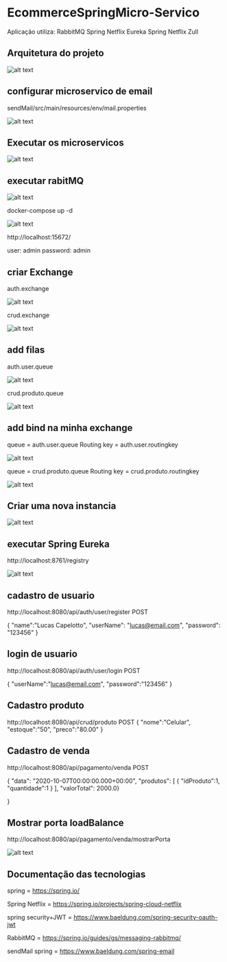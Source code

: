 # EcommerceSpringMicro-Servico

Aplicação utiliza:
RabbitMQ
Spring Netflix Eureka
Spring Netflix Zull

## Arquitetura do projeto

 ![alt text](https://i.imgur.com/qjBSljU.jpg)
 
 ## configurar microservico de email
 
 sendMail/src/main/resources/env/mail.properties

 ![alt text](https://i.imgur.com/uA3lQn0.png)

## Executar os microservicos

 ![alt text](https://i.imgur.com/i52vFnQ.png)
 
 

## executar rabitMQ

![alt text](https://i.imgur.com/Y6cRsk8.png)

docker-compose up -d

![alt text](https://i.imgur.com/r1HppmO.png)


http://localhost:15672/
 
 user: admin
 password: admin
 
  ## criar Exchange
 
 auth.exchange
 
 ![alt text](https://i.imgur.com/quRI7V2.png)
 
 crud.exchange
 
 ![alt text](https://i.imgur.com/DoBowid.png)
 
 ## add filas
 
 auth.user.queue
 
 ![alt text](https://i.imgur.com/pc7E0FA.png)
 
  crud.produto.queue
 
 ![alt text](https://i.imgur.com/quRI7V2.png)
 
  ## add bind na minha exchange
 
  queue = auth.user.queue
  Routing key = auth.user.routingkey
 
 ![alt text](https://i.imgur.com/dXowFdY.png)
 
  queue = crud.produto.queue
  Routing key = crud.produto.routingkey
 
 ![alt text](https://i.imgur.com/voo1mWW.png)
 
## Criar uma nova instancia

 ![alt text](https://i.imgur.com/l4NlyQs.png)


## executar Spring Eureka

http://localhost:8761/registry

 ![alt text](https://i.imgur.com/dCPsf1B.png)
 
 

## cadastro de usuario

http://localhost:8080/api/auth/user/register POST

{
    "name":"Lucas Capelotto",
    "userName": "lucas@email.com",
    "password": "123456"
}

## login de usuario

http://localhost:8080/api/auth/user/login POST

{
    "userName":"lucas@email.com",
    "password":"123456"
}

## Cadastro produto

http://localhost:8080/api/crud/produto POST
{
    "nome":"Celular",
    "estoque":"50",
    "preco":"80.00"
}

## Cadastro de venda

http://localhost:8080/api/pagamento/venda POST

{
                "data": "2020-10-07T00:00:00.000+00:00",
                "produtos": [
                    {
                        "idProduto":1,
                        "quantidade":1
                    }
                ],
                "valorTotal": 2000.0}
               
}

## Mostrar porta loadBalance

http://localhost:8080/api/pagamento/venda/mostrarPorta


 ![alt text](https://i.imgur.com/IZ0Dmvl.png)
 
 
 ## Documentação das tecnologias
 
 spring = https://spring.io/
 
 Spring Netflix = https://spring.io/projects/spring-cloud-netflix
 
 spring security+JWT = https://www.baeldung.com/spring-security-oauth-jwt
 
 RabbitMQ = https://spring.io/guides/gs/messaging-rabbitmq/
 
 sendMail spring = https://www.baeldung.com/spring-email
 
